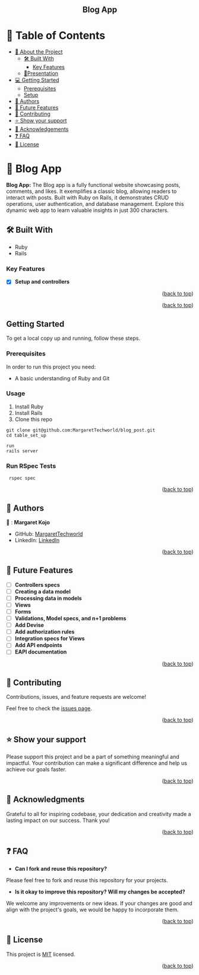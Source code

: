 <a name="readme-top"></a>

<div align="center">
  <h2>Blog App</h2>
</div>

<!-- TABLE OF CONTENTS -->

# 📗 Table of Contents

- [📖 About the Project](#about-project)
  - [🛠 Built With](#built-with)
    - [Key Features](#key-features)
  - [🎥Presentation](#presentation)
- [💻 Getting Started](#getting-started)
  - [Prerequisites](#prerequisites)
  - [Setup](#setup)
- [👥 Authors](#authors)
- [🔭 Future Features](#future-features)
- [🤝 Contributing](#contributing)
- [⭐️ Show your support](#support)
- [🙏 Acknowledgements](#acknowledgements)
- [:question: FAQ](#faq)
- [📝 License](#license)

<!-- PROJECT DESCRIPTION -->

# 📖 Blog App <a name="about-project"></a>

**Blog App:** The Blog app is a fully functional website showcasing posts, comments, and likes. It exemplifies a classic blog, allowing readers to interact with posts. Built with Ruby on Rails, it demonstrates CRUD operations, user authentication, and database management. Explore this dynamic web app to learn valuable insights in just 300 characters.

## 🛠 Built With <a name="built-with"></a>

  <ul>
    <li>Ruby</li>
    <li>Rails</li>
  </ul>

<!-- Features -->

### Key Features <a name="key-features"></a>

- [x] **Setup and controllers**


<p align="right">(<a href="#readme-top">back to top</a>)</p>

<!-- Presentation -->

<p align="right">(<a href="#readme-top">back to top</a>)</p>

<!-- GETTING STARTED -->
## Getting Started

To get a local copy up and running, follow these steps.

### Prerequisites
In order to run this project you need:
  * A basic understanding of Ruby and Git
### Usage
1. Install Ruby
2. Install Rails
3. Clone this repo 
```
git clone git@github.com:MargaretTechworld/blog_post.git
cd table_set_up
```
```
run
rails server
```

### Run RSpec Tests

```
 rspec spec
```

<p align="right">(<a href="#readme-top">back to top</a>)</p>

<!-- AUTHORS -->

## 👥 Authors <a name="authors"></a>

👤 : **Margaret Kojo**

- GitHub: [MargaretTechworld](https://github.com/MargaretTechworld)
- LinkedIn: [LinkedIn](https://www.linkedin.com/in/margaret-kojo-musa/)

<p align="right">(<a href="#readme-top">back to top</a>)</p>

<!-- FUTURE FEATURES -->

## 🔭 Future Features <a name="future-features"></a>

- [ ] **Controllers specs**
- [ ] **Creating a data model**
- [ ] **Processing data in models**
- [ ] **Views**
- [ ] **Forms**
- [ ] **Validations, Model specs, and n+1 problems**
- [ ] **Add Devise**
- [ ] **Add authorization rules**
- [ ] **Integration specs for Views**
- [ ] **Add API endpoints**
- [ ] **EAPI documentation**
 
<p align="right">(<a href="#readme-top">back to top</a>)</p>

<!-- CONTRIBUTING -->

## 🤝 Contributing <a name="contributing"></a>

Contributions, issues, and feature requests are welcome!

Feel free to check the [issues page](https://github.com/MargaretTechworld/blog_post/issues).

<p align="right">(<a href="#readme-top">back to top</a>)</p>

<!-- SUPPORT -->

## ⭐️ Show your support <a name="support"></a>

Please support this project and be a part of something meaningful and impactful. Your contribution can make a significant difference and help us achieve our goals faster.

<p align="right">(<a href="#readme-top">back to top</a>)</p>

<!-- ACKNOWLEDGEMENTS -->

## 🙏 Acknowledgments <a name="acknowledgements"></a>

Grateful to all for inspiring codebase, your dedication and creativity made a lasting impact on our success. Thank you!

<p align="right">(<a href="#readme-top">back to top</a>)</p>

## :question: FAQ <a name="faq"></a>

- **Can I fork and reuse this repository?**

Please feel free to fork and reuse this repository for your projects.

- **Is it okay to improve this repository? Will my changes be accepted?**

We welcome any improvements or new ideas. If your changes are good and align with the project's goals, we would be happy to incorporate them.


<p align="right">(<a href="#readme-top">back to top</a>)</p>

<!-- LICENSE -->

## 📝 License <a name="license"></a>

This project is [MIT](./LICENSE) licensed.

<p align="right">(<a href="#readme-top">back to top</a>)</p>